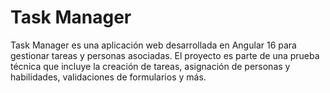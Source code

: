 # Task Manager
Task Manager es una aplicación web desarrollada en Angular 16 para gestionar tareas y personas asociadas. 
El proyecto es parte de una prueba técnica que incluye la creación de tareas, asignación de personas y habilidades, 
validaciones de formularios y más.
